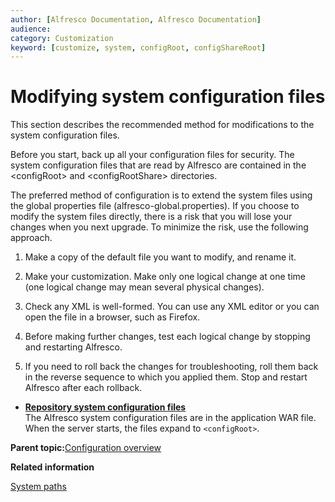 ```yaml
---
author: [Alfresco Documentation, Alfresco Documentation]
audience: 
category: Customization
keyword: [customize, system, configRoot, configShareRoot]
---
```


# Modifying system configuration files

This section describes the recommended method for modifications to the system configuration files.

Before you start, back up all your configuration files for security. The system configuration files that are read by Alfresco are contained in the <configRoot\> and <configRootShare\> directories.

The preferred method of configuration is to extend the system files using the global properties file \(alfresco-global.properties\). If you choose to modify the system files directly, there is a risk that you will lose your changes when you next upgrade. To minimize the risk, use the following approach.

1.  Make a copy of the default file you want to modify, and rename it.

2.  Make your customization. Make only one logical change at one time \(one logical change may mean several physical changes\).

3.  Check any XML is well-formed. You can use any XML editor or you can open the file in a browser, such as Firefox.

4.  Before making further changes, test each logical change by stopping and restarting Alfresco.

5.  If you need to roll back the changes for troubleshooting, roll them back in the reverse sequence to which you applied them. Stop and restart Alfresco after each rollback.


-   **[Repository system configuration files](../concepts/configfiles-repository.md)**  
The Alfresco system configuration files are in the application WAR file. When the server starts, the files expand to `<configRoot>`.

**Parent topic:**[Configuration overview](../concepts/configuration-overview.md)

**Related information**  


[System paths](../reuse/conv-syspaths.md)

